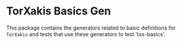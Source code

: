# TorXakis Basics Gen

This package contains the generators related to basic definitions for `TorXakis`
and tests that use these generators to test 'txs-basics'.
